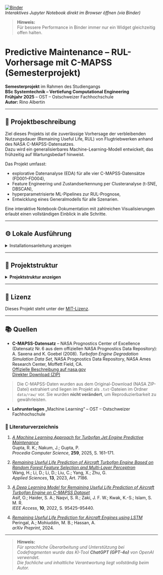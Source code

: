 [![Binder](https://mybinder.org/badge_logo.svg)](https://mybinder.org/v2/gh/Rinovative/cmapss-rul-prediction/HEAD)  
_Interaktives Jupyter Notebook direkt im Browser öffnen (via Binder)_

> **Hinweis:**  
> Für bessere Performance in Binder immer nur ein Widget gleichzeitig offen halten.

# Predictive Maintenance – RUL-Vorhersage mit C-MAPSS (Semesterprojekt)

**Semesterprojekt** im Rahmen des Studiengangs  
**BSc Systemtechnik – Vertiefung Computational Engineering**  
**Frühjahr 2025** – OST – Ostschweizer Fachhochschule  
**Autor:** Rino Albertin

---

## 📌 Projektbeschreibung

Ziel dieses Projekts ist die zuverlässige Vorhersage der verbleibenden Nutzungsdauer (Remaining Useful Life, RUL) von Flugtriebwerken anhand des NASA C-MAPSS-Datensatzes.  
Dazu wird ein generalisierbares Machine-Learning-Modell entwickelt, das frühzeitig auf Wartungsbedarf hinweist.

Das Projekt umfasst:

- explorative Datenanalyse (EDA) für alle vier C-MAPSS-Datensätze (FD001–FD004),
- Feature Engineering und Zustandserkennung per Clusteranalyse (t-SNE, DBSCAN),
- hyperparametrisierte ML-Pipelines zur RUL-Prognose,
- Entwicklung eines Generalmodells für alle Szenarien.

Eine interaktive Notebook-Dokumentation mit zahlreichen Visualisierungen erlaubt einen vollständigen Einblick in alle Schritte.

---

## ⚙️ Lokale Ausführung
<details>
<summary>Installationsanleitung anzeigen</summary>

1. Repository klonen:
   ```bash
   git clone https://github.com/Rinovative/cmapss-rul-prediction.git
   cd cmapss-rul-prediction
   ```

2. Abhängigkeiten installieren:
   ```bash
   poetry install
   ```

3. Notebook starten:
   ```bash
   poetry run jupyter notebook
   ```

4. Notebook öffnen:  
   `ML_End2End_Projekt_Rino_Albertin_Predictive_Maintenance.ipynb`
</details>

---

## 📂 Projektstruktur
<details>
<summary><strong>Projektstruktur anzeigen</strong></summary>

```bash
.
├── .github/                         # GitHub Actions (CI)
├── cache/                           # Zwischengespeicherte Ergebnisse (Plots, Clusterlabels etc.)
│   ├── fd001/                   
│   ├── fd002/                   
│   ├── fd003/                   
│   ├── fd004/                   
│   └── fdall/
├── data/                            # Originaldaten
├── images/                          # Grafiken (z. B. Triebwerksdiagramm)
├── models/                          # Modellartefakte
│   ├── fd001/
│   ├── fd002/
│   ├── fd003/
│   ├── fd004/
│   └── fdall/
├── src/                             # Quellcode (modular aufgebaut)
│   ├── eda/                         # Explorative Datenanalyse
│   │   ├── __init__.py              
│   │   ├── eda_clustering.py        # Clusteranalyse mit t-SNE & DBSCAN
│   │   ├── eda_life.py              # Lebensdauerverteilung & Analyse
│   │   ├── eda_opsetting.py         # Analyse der Operationsbedingungen (Settings)
│   │   └── eda_sensors.py           # Sensorverläufe, Korrelationen & Klassifikationen
│   │
│   ├── fe/                          # Feature Engineering
│   │   ├── __init__.py              
│   │   ├── feature_selection.py     # Auswahl relevanter Merkmale
│   │   ├── preprocessing.py         # Vorverarbeitungsschritte (z. B. Normalisierung)
│   │   └── temporal_features.py     # Zeitreihenbasierte Features (z. B. rollierende Fenster)
│   │
│   ├── models/                      # Modelltraining & Bewertung
│   │   ├── __init__.py              
│   │   ├── hyperparameter_tuning.py # GridSearch & RandomSearch für Modelloptimierung
│   │   ├── interpretation.py        # Modellinterpretation (z. B. SHAP-Waterfalls)
│   │   ├── models.py                # Modell-Wrapper & Training / Evaluation
│   │   └── plotting.py              # Visualisierung der Modellresultate & Fehlerverteilung
│   │
│   └── util/                        # Hilfsfunktionen & Projektinfrastruktur
│       ├── poetry/                 
│       │   ├── poetry_lint.py        # Linting für GitHub Actions (Black, isort, flake8 etc.)
│       │   └── __init__.py         
│       ├── __init__.py             
│       ├── cache_util.py            # Automatisches Speichern und Laden von Plots und Ergebnissen
│       ├── data_loader.py           # Einlesen und Aufbereiten der C-MAPSS-Daten
│       ├── nb_util.py               # Jupyter-Notebook-Hilfen (Widgets, Interaktivität)
│       └── normalization.py         # Z-Norm & weitere Skalierungsfunktionen
│
├── .gitignore                       # Ausschlussregeln für Git
├── LICENSE                          # Lizenzdatei (MIT License)
├── ML_End2End_Projekt_*.ipynb       # Haupt-Notebook
├── poetry.lock                      # Fixierte Abhängigkeiten
├── pyproject.toml                   # Poetry-Projektdefinition
├── README.md                        # Projektübersicht (diese Datei)
├── requirements.txt                 # Alternativ zu Poetry – nötig für Binder
└── runtime.txt                      # Binder-konforme Python-Version
```
</details>

---

## 📄 Lizenz

Dieses Projekt steht unter der [MIT-Lizenz](LICENSE).

---

## 📚 Quellen

- **C-MAPSS-Datensatz** – NASA Prognostics Center of Excellence (Datensatz Nr. 6 aus dem offiziellen NASA Prognostics Data Repository):  
  A. Saxena and K. Goebel (2008). *Turbofan Engine Degradation Simulation Data Set*, NASA Prognostics Data Repository, NASA Ames Research Center, Moffett Field, CA.  
  [Offizielle Beschreibung auf nasa.gov](https://www.nasa.gov/intelligent-systems-division/discovery-and-systems-health/pcoe/pcoe-data-set-repository/)  
  [Direkter Download (ZIP)](https://phm-datasets.s3.amazonaws.com/NASA/6.+Turbofan+Engine+Degradation+Simulation+Data+Set.zip)

> Die C-MAPSS-Daten wurden aus dem Original-Download (NASA ZIP-Datei) extrahiert und liegen im Projekt als `.txt`-Dateien im Ordner `data/raw/` vor. Sie wurden **nicht verändert**, um Reproduzierbarkeit zu gewährleisten.

- **Lehrunterlagen** „Machine Learning“ – OST – Ostschweizer Fachhochschule

### 📖 Literaturverzeichnis

1. [*A Machine Learning Approach for Turbofan Jet Engine Predictive Maintenance*](https://doi.org/10.1016/j.procs.2025.03.317)  
   Gupta, R. K.; Nakum, J.; Gupta, P.  
   _Procedia Computer Science_, **259**, 2025, S. 161–171.

2. [*Remaining Useful Life Prediction of Aircraft Turbofan Engine Based on Random Forest Feature Selection and Multi-Layer Perceptron*](https://doi.org/10.3390/app13127186)  
   Wang, H.; Li, D.; Li, D.; Liu, C.; Yang, X.; Zhu, G.  
   _Applied Sciences_, **13**, 2023, Art. 7186.

3. [*A Deep Learning Model for Remaining Useful Life Prediction of Aircraft Turbofan Engine on C-MAPSS Dataset*](https://doi.org/10.1109/ACCESS.2022.3203406)  
   Asif, O.; Haider, S. A.; Naqvi, S. R.; Zaki, J. F. W.; Kwak, K.-S.; Islam, S. M. R.  
   _IEEE Access_, **10**, 2022, S. 95425–95440.

4. [*Remaining Useful Life Prediction for Aircraft Engines using LSTM*](https://arxiv.org/abs/2401.07590)  
   Peringal, A.; Mohiuddin, M. B.; Hassan, A.  
   _arXiv Preprint_, 2024.


---
> **Hinweis:**  
> *Für sprachliche Überarbeitung und Unterstützung bei Codefragmenten wurde das KI-Tool **ChatGPT (GPT-4o)** von OpenAI verwendet.*  
> *Die fachliche und inhaltliche Verantwortung liegt vollständig beim Autor.*